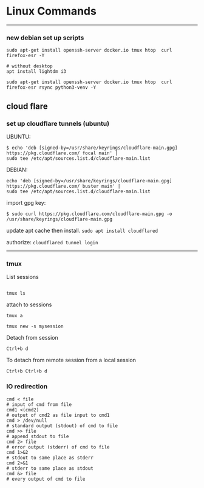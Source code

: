 # Linux Commands

---   

### new debian set up scripts

    sudo apt-get install openssh-server docker.io tmux htop  curl  firefox-esr -Y
    
    # without desktop     
    apt install lightdm i3
    
    sudo apt-get install openssh-server docker.io tmux htop  curl  firefox-esr rsync python3-venv -Y

## cloud flare 

### set up cloudflare tunnels (ubuntu)

UBUNTU: 
```  
$ echo 'deb [signed-by=/usr/share/keyrings/cloudflare-main.gpg] https://pkg.cloudflare.com/ focal main' |
sudo tee /etc/apt/sources.list.d/cloudflare-main.list
```

DEBIAN:
```
echo 'deb [signed-by=/usr/share/keyrings/cloudflare-main.gpg] https://pkg.cloudflare.com/ buster main' |
sudo tee /etc/apt/sources.list.d/cloudflare-main.list
```


import gpg key: 
```  
$ sudo curl https://pkg.cloudflare.com/cloudflare-main.gpg -o /usr/share/keyrings/cloudflare-main.gpg
```  

update apt cache then install. 
`sudo apt install cloudflared`

authorize: 
`cloudflared tunnel login`

---
### tmux

List sessions
```  

tmux ls
```
attach to sessions
```
tmux a  

tmux new -s mysession
```

Detach from session
```
Ctrl+b d
```
To detach from remote session from a local session 
```
Ctrl+b Ctrl+b d 
```

### IO redirection  

	cmd < file
	# input of cmd from file
	cmd1 <(cmd2)
	# output of cmd2 as file input to cmd1
	cmd > /dev/null
	# standard output (stdout) of cmd to file
	cmd >> file
	# append stdout to file
	cmd 2> file
	# error output (stderr) of cmd to file
	cmd 1>&2
	# stdout to same place as stderr
	cmd 2>&1
	# stderr to same place as stdout
	cmd &> file
	# every output of cmd to file
